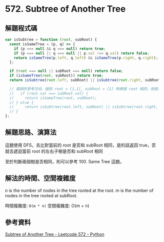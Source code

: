 # 572. Subtree of Another Tree

## 解題程式碼

```javascript
var isSubtree = function (root, subRoot) {
  const isSameTree = (p, q) => {
    if (p === null && q === null) return true;
    if (p === null || q === null || p.val !== q.val) return false;
    return isSameTree(p.left, q.left) && isSameTree(p.right, q.right);
  };

  if (root === null || subRoot === null) return false;
  if (isSameTree(root, subRoot)) return true;
  return isSubtree(root.left, subRoot) || isSubtree(root.right, subRoot);

  // 錯誤的思考方向，碰到 root = [1,1], subRoot = [1] 時兩個 root 相同，但就會比較這兩 tree 進而直接回傳 false，而不進到 root 的左子樹
  //   if (root.val === subRoot.val) {
  //     return isSameTree(root, subRoot);
  // } else {
  //     return isSubtree(root.left, subRoot) || isSubtree(root.right, subRoot);
  // }
};
```

## 解題思路、演算法

這題使用 DFS，去比對當前的 root 是否和 subRoot 相同，是的話返回 true，否就去遞迴當前 root 的左右子樹是否和 subRoot 相同

至於判斷兩個樹是否相同，則可以參考 100. Same Tree 這題。

## 解法的時間、空間複雜度

n is the number of nodes in the tree rooted at the root.
m is the number of nodes in the tree rooted at subRoot.

時間複雜度: `O(m * n)`
空間複雜度: O(m + n)

## 參考資料

[Subtree of Another Tree - Leetcode 572 - Python](https://youtu.be/E36O5SWp-LE)
